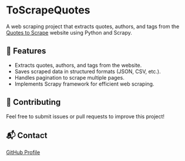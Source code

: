 # ToScrapeQuotes

A web scraping project that extracts quotes, authors, and tags from the [Quotes to Scrape](http://quotes.toscrape.com/) website using Python and Scrapy.

## 📌 Features
- Extracts quotes, authors, and tags from the website.
- Saves scraped data in structured formats (JSON, CSV, etc.).
- Handles pagination to scrape multiple pages.
- Implements Scrapy framework for efficient web scraping.

## 🤝 Contributing
Feel free to submit issues or pull requests to improve this project!

## 📬 Contact
[GitHub Profile](https://github.com/SouravUpadhyay7)
